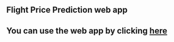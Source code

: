 ## Flight Price Prediction web app

## You can use the web app by clicking [here](https://flightprice-prediction.herokuapp.com/)